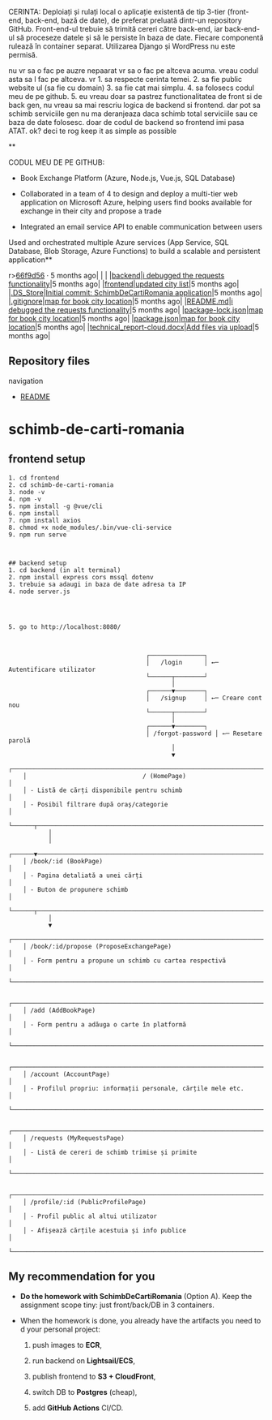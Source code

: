 CERINTA: Deploiați și rulați local o aplicație existentă de tip 3-tier (front-end, back-end, bază de date), de preferat preluată dintr-un repository GitHub. Front-end-ul trebuie să trimită cereri către back-end, iar back-end-ul să proceseze datele și să le persiste în baza de date. Fiecare componentă rulează în container separat. Utilizarea Django și WordPress nu este permisă.


nu vr sa o fac pe auzre nepaarat vr sa o fac pe altceva acuma. vreau codul asta sa l fac pe altceva. vr 1. sa respecte cerinta temei. 2. sa fie public website ul (sa fie cu domain) 3. sa fie cat mai simplu. 4. sa folosecs codul meu de pe github. 5. eu vreau doar sa pastrez functionalitatea de front si de back gen, nu vreau sa mai rescriu logica de backend si frontend. dar pot sa schimb serviciile gen nu ma deranjeaza daca schimb total serviciile sau ce baza de date folosesc. doar de codul de backend so frontend imi pasa ATAT. ok? deci te rog keep it as simple as possible

**

CODUL MEU DE PE GITHUB:

- Book Exchange Platform (Azure, Node.js, Vue.js, SQL Database)

- Collaborated in a team of 4 to design and deploy a multi-tier web application on Microsoft Azure, helping users find books available for exchange in their city and propose a trade
    
- Integrated an email service API to enable communication between users    

Used and orchestrated multiple Azure services (App Service, SQL Database, Blob Storage, Azure Functions) to build a scalable and persistent application**

r>[66f9d56](https://github.com/anamanumesc/SchimbDeCartiRomania/commit/66f9d56d3ba7fd858a3f8b6f5f507668ff979bf3) · 5 months ago|   |   |
|[backend](https://github.com/anamanumesc/SchimbDeCartiRomania/tree/main/backend "backend")|[i debugged the requests functionality](https://github.com/anamanumesc/SchimbDeCartiRomania/commit/20f8a711f2c9d9fe6a5bbc75ac8771252f8b2b77 "i debugged the requests functionality")|5 months ago|
|[frontend](https://github.com/anamanumesc/SchimbDeCartiRomania/tree/main/frontend "frontend")|[updated city list](https://github.com/anamanumesc/SchimbDeCartiRomania/commit/66f9d56d3ba7fd858a3f8b6f5f507668ff979bf3 "updated city list")|5 months ago|
|[.DS_Store](https://github.com/anamanumesc/SchimbDeCartiRomania/blob/main/.DS_Store ".DS_Store")|[Initial commit: SchimbDeCartiRomania application](https://github.com/anamanumesc/SchimbDeCartiRomania/commit/3c4ff8df062c423eecc1875b869fa759bd9ad72a "Initial commit: SchimbDeCartiRomania application")|5 months ago|
|[.gitignore](https://github.com/anamanumesc/SchimbDeCartiRomania/blob/main/.gitignore ".gitignore")|[map for book city location](https://github.com/anamanumesc/SchimbDeCartiRomania/commit/63ec7501d33de26bbff6549acdac5716ed3457f5 "map for book city location")|5 months ago|
|[README.md](https://github.com/anamanumesc/SchimbDeCartiRomania/blob/main/README.md "README.md")|[i debugged the requests functionality](https://github.com/anamanumesc/SchimbDeCartiRomania/commit/20f8a711f2c9d9fe6a5bbc75ac8771252f8b2b77 "i debugged the requests functionality")|5 months ago|
|[package-lock.json](https://github.com/anamanumesc/SchimbDeCartiRomania/blob/main/package-lock.json "package-lock.json")|[map for book city location](https://github.com/anamanumesc/SchimbDeCartiRomania/commit/63ec7501d33de26bbff6549acdac5716ed3457f5 "map for book city location")|5 months ago|
|[package.json](https://github.com/anamanumesc/SchimbDeCartiRomania/blob/main/package.json "package.json")|[map for book city location](https://github.com/anamanumesc/SchimbDeCartiRomania/commit/63ec7501d33de26bbff6549acdac5716ed3457f5 "map for book city location")|5 months ago|
|[technical_report-cloud.docx](https://github.com/anamanumesc/SchimbDeCartiRomania/blob/main/technical_report-cloud.docx "technical_report-cloud.docx")|[Add files via upload](https://github.com/anamanumesc/SchimbDeCartiRomania/commit/bec1f918e45a9ce2aafa2480139593f5b0234b27 "Add files via upload")|5 months ago|

## Repository files


navigation

- [README](https://github.com/anamanumesc/SchimbDeCartiRomania?tab=readme-ov-file#)

# schimb-de-carti-romania

[](https://github.com/anamanumesc/SchimbDeCartiRomania?tab=readme-ov-file#schimb-de-carti-romania)

## frontend setup

[](https://github.com/anamanumesc/SchimbDeCartiRomania?tab=readme-ov-file#frontend-setup)

```
1. cd frontend
2. cd schimb-de-carti-romania
3. node -v
4. npm -v
5. npm install -g @vue/cli
6. npm install
7. npm install axios
8. chmod +x node_modules/.bin/vue-cli-service
9. npm run serve



## backend setup 
1. cd backend (in alt terminal)
2. npm install express cors mssql dotenv
3. trebuie sa adaugi in baza de date adresa ta IP 
4. node server.js




5. go to http://localhost:8080/ 



                                      ┌───────────────┐
                                      │   /login      │ ←─ Autentificare utilizator
                                      └──────┬────────┘
                                             │
                                      ┌──────▼────────┐
                                      │   /signup     │ ←─ Creare cont nou
                                      └──────┬────────┘
                                             │
                                      ┌──────▼────────┐
                                      │ /forgot-password │ ←─ Resetare parolă
                                             │
                                             ▼
    ┌────────────────────────────────────────────────────────────────────────┐
    │                                / (HomePage)                            │
    │ - Listă de cărți disponibile pentru schimb                            │
    │ - Posibil filtrare după oraș/categorie                               │
    └──────┬────────────────────────────────────────────────────────────────┘
           │
           │
    ┌──────▼───────────────────────────────────────────────────────────────┐
    │ /book/:id (BookPage)                                                 │
    │ - Pagina detaliată a unei cărți                                      │
    │ - Buton de propunere schimb                                          │
    └──────┬───────────────────────────────────────────────────────────────┘
           │
           ▼
    ┌──────────────────────────────────────────────────────────────────────┐
    │ /book/:id/propose (ProposeExchangePage)                              │
    │ - Form pentru a propune un schimb cu cartea respectivă              │
    └──────────────────────────────────────────────────────────────────────┘

    ┌──────────────────────────────────────────────────────────────────────┐
    │ /add (AddBookPage)                                                   │
    │ - Form pentru a adăuga o carte în platformă                         │
    └──────────────────────────────────────────────────────────────────────┘

    ┌──────────────────────────────────────────────────────────────────────┐
    │ /account (AccountPage)                                               │
    │ - Profilul propriu: informații personale, cărțile mele etc.         │
    └──────────────────────────────────────────────────────────────────────┘

    ┌──────────────────────────────────────────────────────────────────────┐
    │ /requests (MyRequestsPage)                                           │
    │ - Listă de cereri de schimb trimise și primite                      │
    └──────────────────────────────────────────────────────────────────────┘

    ┌──────────────────────────────────────────────────────────────────────┐
    │ /profile/:id (PublicProfilePage)                                     │
    │ - Profil public al altui utilizator                                 │
    │ - Afișează cărțile acestuia și info publice                          │
    └──────────────────────────────────────────────────────────────────────┘
```


## My recommendation for you

- **Do the homework with SchimbDeCartiRomania** (Option A). Keep the assignment scope tiny: just front/back/DB in 3 containers.
    
- When the homework is done, you already have the artifacts you need to d your personal project:
    
    1. push images to **ECR**,
        
    2. run backend on **Lightsail/ECS**,
        
    3. publish frontend to **S3 + CloudFront**,
        
    4. switch DB to **Postgres** (cheap),
        
    5. add **GitHub Actions** CI/CD.